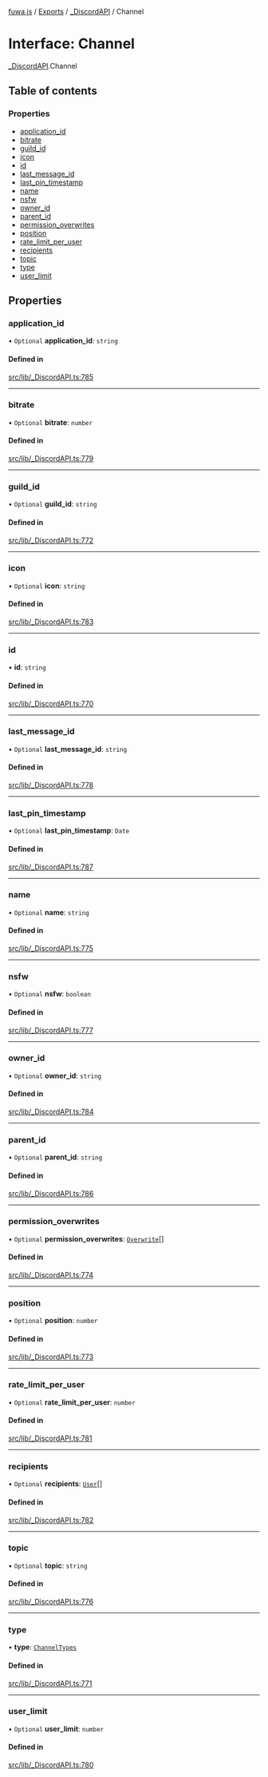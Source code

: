 [fuwa.js](../README.md) / [Exports](../modules.md) / [_DiscordAPI](../modules/_DiscordAPI.md) / Channel

# Interface: Channel

[_DiscordAPI](../modules/_DiscordAPI.md).Channel

## Table of contents

### Properties

- [application_id](_DiscordAPI.Channel.md#application_id)
- [bitrate](_DiscordAPI.Channel.md#bitrate)
- [guild_id](_DiscordAPI.Channel.md#guild_id)
- [icon](_DiscordAPI.Channel.md#icon)
- [id](_DiscordAPI.Channel.md#id)
- [last_message_id](_DiscordAPI.Channel.md#last_message_id)
- [last_pin_timestamp](_DiscordAPI.Channel.md#last_pin_timestamp)
- [name](_DiscordAPI.Channel.md#name)
- [nsfw](_DiscordAPI.Channel.md#nsfw)
- [owner_id](_DiscordAPI.Channel.md#owner_id)
- [parent_id](_DiscordAPI.Channel.md#parent_id)
- [permission_overwrites](_DiscordAPI.Channel.md#permission_overwrites)
- [position](_DiscordAPI.Channel.md#position)
- [rate_limit_per_user](_DiscordAPI.Channel.md#rate_limit_per_user)
- [recipients](_DiscordAPI.Channel.md#recipients)
- [topic](_DiscordAPI.Channel.md#topic)
- [type](_DiscordAPI.Channel.md#type)
- [user_limit](_DiscordAPI.Channel.md#user_limit)

## Properties

### application\_id

• `Optional` **application\_id**: `string`

#### Defined in

[src/lib/_DiscordAPI.ts:785](https://github.com/Fuwajs/Fuwa.js/blob/5bd8aa0/src/lib/_DiscordAPI.ts#L785)

___

### bitrate

• `Optional` **bitrate**: `number`

#### Defined in

[src/lib/_DiscordAPI.ts:779](https://github.com/Fuwajs/Fuwa.js/blob/5bd8aa0/src/lib/_DiscordAPI.ts#L779)

___

### guild\_id

• `Optional` **guild\_id**: `string`

#### Defined in

[src/lib/_DiscordAPI.ts:772](https://github.com/Fuwajs/Fuwa.js/blob/5bd8aa0/src/lib/_DiscordAPI.ts#L772)

___

### icon

• `Optional` **icon**: `string`

#### Defined in

[src/lib/_DiscordAPI.ts:783](https://github.com/Fuwajs/Fuwa.js/blob/5bd8aa0/src/lib/_DiscordAPI.ts#L783)

___

### id

• **id**: `string`

#### Defined in

[src/lib/_DiscordAPI.ts:770](https://github.com/Fuwajs/Fuwa.js/blob/5bd8aa0/src/lib/_DiscordAPI.ts#L770)

___

### last\_message\_id

• `Optional` **last\_message\_id**: `string`

#### Defined in

[src/lib/_DiscordAPI.ts:778](https://github.com/Fuwajs/Fuwa.js/blob/5bd8aa0/src/lib/_DiscordAPI.ts#L778)

___

### last\_pin\_timestamp

• `Optional` **last\_pin\_timestamp**: `Date`

#### Defined in

[src/lib/_DiscordAPI.ts:787](https://github.com/Fuwajs/Fuwa.js/blob/5bd8aa0/src/lib/_DiscordAPI.ts#L787)

___

### name

• `Optional` **name**: `string`

#### Defined in

[src/lib/_DiscordAPI.ts:775](https://github.com/Fuwajs/Fuwa.js/blob/5bd8aa0/src/lib/_DiscordAPI.ts#L775)

___

### nsfw

• `Optional` **nsfw**: `boolean`

#### Defined in

[src/lib/_DiscordAPI.ts:777](https://github.com/Fuwajs/Fuwa.js/blob/5bd8aa0/src/lib/_DiscordAPI.ts#L777)

___

### owner\_id

• `Optional` **owner\_id**: `string`

#### Defined in

[src/lib/_DiscordAPI.ts:784](https://github.com/Fuwajs/Fuwa.js/blob/5bd8aa0/src/lib/_DiscordAPI.ts#L784)

___

### parent\_id

• `Optional` **parent\_id**: `string`

#### Defined in

[src/lib/_DiscordAPI.ts:786](https://github.com/Fuwajs/Fuwa.js/blob/5bd8aa0/src/lib/_DiscordAPI.ts#L786)

___

### permission\_overwrites

• `Optional` **permission\_overwrites**: [`Overwrite`](_DiscordAPI.Overwrite.md)[]

#### Defined in

[src/lib/_DiscordAPI.ts:774](https://github.com/Fuwajs/Fuwa.js/blob/5bd8aa0/src/lib/_DiscordAPI.ts#L774)

___

### position

• `Optional` **position**: `number`

#### Defined in

[src/lib/_DiscordAPI.ts:773](https://github.com/Fuwajs/Fuwa.js/blob/5bd8aa0/src/lib/_DiscordAPI.ts#L773)

___

### rate\_limit\_per\_user

• `Optional` **rate\_limit\_per\_user**: `number`

#### Defined in

[src/lib/_DiscordAPI.ts:781](https://github.com/Fuwajs/Fuwa.js/blob/5bd8aa0/src/lib/_DiscordAPI.ts#L781)

___

### recipients

• `Optional` **recipients**: [`User`](_DiscordAPI.User.md)[]

#### Defined in

[src/lib/_DiscordAPI.ts:782](https://github.com/Fuwajs/Fuwa.js/blob/5bd8aa0/src/lib/_DiscordAPI.ts#L782)

___

### topic

• `Optional` **topic**: `string`

#### Defined in

[src/lib/_DiscordAPI.ts:776](https://github.com/Fuwajs/Fuwa.js/blob/5bd8aa0/src/lib/_DiscordAPI.ts#L776)

___

### type

• **type**: [`ChannelTypes`](../enums/_DiscordAPI.ChannelTypes.md)

#### Defined in

[src/lib/_DiscordAPI.ts:771](https://github.com/Fuwajs/Fuwa.js/blob/5bd8aa0/src/lib/_DiscordAPI.ts#L771)

___

### user\_limit

• `Optional` **user\_limit**: `number`

#### Defined in

[src/lib/_DiscordAPI.ts:780](https://github.com/Fuwajs/Fuwa.js/blob/5bd8aa0/src/lib/_DiscordAPI.ts#L780)
